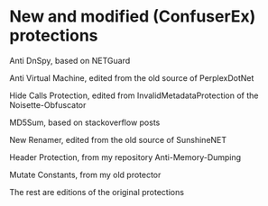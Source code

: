 # New and modified (ConfuserEx) protections

Anti DnSpy, based on NETGuard

Anti Virtual Machine, edited from the old source of PerplexDotNet

Hide Calls Protection, edited from InvalidMetadataProtection of the Noisette-Obfuscator

MD5Sum, based on stackoverflow posts

New Renamer, edited from the old source of SunshineNET

Header Protection, from my repository Anti-Memory-Dumping

Mutate Constants, from my old protector

The rest are editions of the original protections
